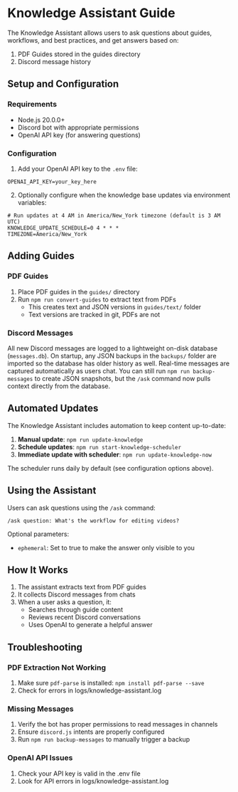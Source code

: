 # Knowledge Assistant Guide

The Knowledge Assistant allows users to ask questions about guides, workflows, and best practices, and get answers based on:
1. PDF Guides stored in the guides directory
2. Discord message history

## Setup and Configuration

### Requirements
- Node.js 20.0.0+
- Discord bot with appropriate permissions
- OpenAI API key (for answering questions)

### Configuration
1. Add your OpenAI API key to the `.env` file:
```
OPENAI_API_KEY=your_key_here
```

2. Optionally configure when the knowledge base updates via environment variables:
```
# Run updates at 4 AM in America/New_York timezone (default is 3 AM UTC)
KNOWLEDGE_UPDATE_SCHEDULE=0 4 * * *
TIMEZONE=America/New_York
```

## Adding Guides

### PDF Guides
1. Place PDF guides in the `guides/` directory
2. Run `npm run convert-guides` to extract text from PDFs
   - This creates text and JSON versions in `guides/text/` folder
   - Text versions are tracked in git, PDFs are not

### Discord Messages
All new Discord messages are logged to a lightweight on-disk database (`messages.db`).
On startup, any JSON backups in the `backups/` folder are imported so the database has older history as well.
Real-time messages are captured automatically as users chat. You can still run
`npm run backup-messages` to create JSON snapshots, but the `/ask` command now
pulls context directly from the database.

## Automated Updates

The Knowledge Assistant includes automation to keep content up-to-date:

1. **Manual update**: `npm run update-knowledge`
2. **Schedule updates**: `npm run start-knowledge-scheduler`
3. **Immediate update with scheduler**: `npm run update-knowledge-now`

The scheduler runs daily by default (see configuration options above).

## Using the Assistant

Users can ask questions using the `/ask` command:

```
/ask question: What's the workflow for editing videos?
```

Optional parameters:
- `ephemeral`: Set to true to make the answer only visible to you

## How It Works

1. The assistant extracts text from PDF guides
2. It collects Discord messages from chats
3. When a user asks a question, it:
   - Searches through guide content
   - Reviews recent Discord conversations
   - Uses OpenAI to generate a helpful answer

## Troubleshooting

### PDF Extraction Not Working
1. Make sure `pdf-parse` is installed: `npm install pdf-parse --save`
2. Check for errors in logs/knowledge-assistant.log

### Missing Messages
1. Verify the bot has proper permissions to read messages in channels
2. Ensure `discord.js` intents are properly configured
3. Run `npm run backup-messages` to manually trigger a backup

### OpenAI API Issues
1. Check your API key is valid in the .env file
2. Look for API errors in logs/knowledge-assistant.log 